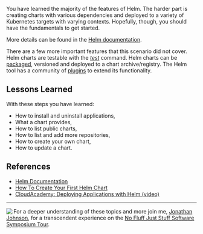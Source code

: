 You have learned the majority of the features of Helm. The harder part is creating charts with various dependencies and deployed to a variety of Kubernetes targets with varying contexts. Hopefully, though, you should have the fundamentals to get started.

More details can be found in the [Helm documentation](http://www.helm.sh/).

There are a few more important features that this scenario did not cover. Helm charts are testable with the [_test_](https://docs.helm.sh/helm/helm_test/) command. Helm charts can be [packaged](https://docs.helm.sh/helm/#helm-package), versioned and deployed to a chart archive/registry. The Helm tool has a community of [plugins](https://docs.helm.sh/helm/#helm-plugin-list) to extend its functionality.

## Lessons Learned ##

With these steps you have learned:

- How to install and uninstall applications,
- What a chart provides,
- How to list public charts,
- How to list and add more repositories,
- How to create your own chart,
- How to update a chart.

## References ##

- [Helm Documentation](http://www.helm.sh/)
- [How To Create Your First Helm Chart
](https://docs.bitnami.com/kubernetes/how-to/create-your-first-helm-chart/)
- [CloudAcademy: Deploying Applications with Helm (video)](https://youtu.be/uXaNh4Mrhdc)

------
<img align="left" src="/javajon/courses/kubernetes-pipelines/helm/assets/nfjs.png">

For a deeper understanding of these topics and more join me, [Jonathan Johnson](https://www.linkedin.com/in/javajon/), for a transcendent experience on the [No Fluff Just Stuff Software Symposium Tour](https://nofluffjuststuff.com/home/main).